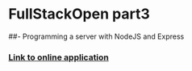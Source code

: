 # FullStackOpen part3 
##- Programming a server with NodeJS and Express
 

### [Link to online application](https://phonebook-backend-xatv.onrender.com/)
